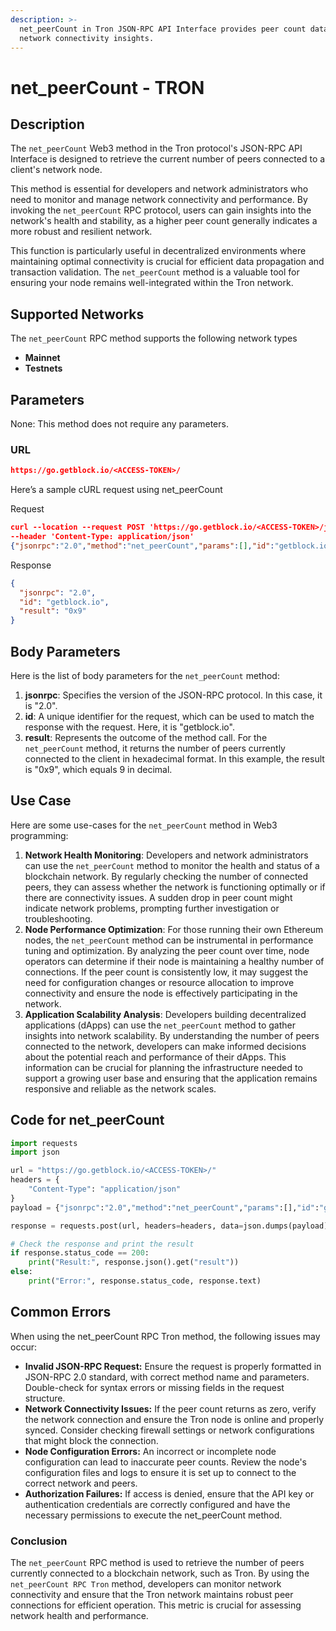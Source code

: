 ```yaml
---
description: >-
  net_peerCount in Tron JSON-RPC API Interface provides peer count data for
  network connectivity insights.
---
```


# net\_peerCount - TRON

## Description

The `net_peerCount` Web3 method in the Tron protocol's JSON-RPC API Interface is designed to retrieve the current number of peers connected to a client's network node.&#x20;

This method is essential for developers and network administrators who need to monitor and manage network connectivity and performance. By invoking the `net_peerCount` RPC protocol, users can gain insights into the network's health and stability, as a higher peer count generally indicates a more robust and resilient network.&#x20;

This function is particularly useful in decentralized environments where maintaining optimal connectivity is crucial for efficient data propagation and transaction validation. The `net_peerCount` method is a valuable tool for ensuring your node remains well-integrated within the Tron network.

## Supported Networks

The `net_peerCount` RPC method supports the following network types

* **Mainnet**
* **Testnets**

## Parameters

None: This method does not require any parameters.

### URL

```json
https://go.getblock.io/<ACCESS-TOKEN>/
```

Here’s a sample cURL request using net\_peerCount

Request

```json
curl --location --request POST 'https://go.getblock.io/<ACCESS-TOKEN>/jsonrpc' 
--header 'Content-Type: application/json' 
{"jsonrpc":"2.0","method":"net_peerCount","params":[],"id":"getblock.io"}
```

Response

```json
{
  "jsonrpc": "2.0",
  "id": "getblock.io",
  "result": "0x9"
}
```

## Body Parameters

Here is the list of body parameters for the `net_peerCount` method:

1. **jsonrpc**: Specifies the version of the JSON-RPC protocol. In this case, it is "2.0".
2. **id**: A unique identifier for the request, which can be used to match the response with the request. Here, it is "getblock.io".
3. **result**: Represents the outcome of the method call. For the `net_peerCount` method, it returns the number of peers currently connected to the client in hexadecimal format. In this example, the result is "0x9", which equals 9 in decimal.

## Use Case

Here are some use-cases for the `net_peerCount` method in Web3 programming:

1. **Network Health Monitoring**: Developers and network administrators can use the `net_peerCount` method to monitor the health and status of a blockchain network. By regularly checking the number of connected peers, they can assess whether the network is functioning optimally or if there are connectivity issues. A sudden drop in peer count might indicate network problems, prompting further investigation or troubleshooting.
2. **Node Performance Optimization**: For those running their own Ethereum nodes, the `net_peerCount` method can be instrumental in performance tuning and optimization. By analyzing the peer count over time, node operators can determine if their node is maintaining a healthy number of connections. If the peer count is consistently low, it may suggest the need for configuration changes or resource allocation to improve connectivity and ensure the node is effectively participating in the network.
3. **Application Scalability Analysis**: Developers building decentralized applications (dApps) can use the `net_peerCount` method to gather insights into network scalability. By understanding the number of peers connected to the network, developers can make informed decisions about the potential reach and performance of their dApps. This information can be crucial for planning the infrastructure needed to support a growing user base and ensuring that the application remains responsive and reliable as the network scales.

## Code for net\_peerCount

```python
import requests
import json

url = "https://go.getblock.io/<ACCESS-TOKEN>/"
headers = {
    "Content-Type": "application/json"
}
payload = {"jsonrpc":"2.0","method":"net_peerCount","params":[],"id":"getblock.io"}

response = requests.post(url, headers=headers, data=json.dumps(payload))

# Check the response and print the result
if response.status_code == 200:
    print("Result:", response.json().get("result"))
else:
    print("Error:", response.status_code, response.text)
```

## Common Errors

When using the net\_peerCount RPC Tron method, the following issues may occur:

* **Invalid JSON-RPC Request:** Ensure the request is properly formatted in JSON-RPC 2.0 standard, with correct method name and parameters. Double-check for syntax errors or missing fields in the request structure.
* **Network Connectivity Issues:** If the peer count returns as zero, verify the network connection and ensure the Tron node is online and properly synced. Consider checking firewall settings or network configurations that might block the connection.
* **Node Configuration Errors:** An incorrect or incomplete node configuration can lead to inaccurate peer counts. Review the node's configuration files and logs to ensure it is set up to connect to the correct network and peers.
* **Authorization Failures:** If access is denied, ensure that the API key or authentication credentials are correctly configured and have the necessary permissions to execute the net\_peerCount method.

### Conclusion

The `net_peerCount` RPC method is used to retrieve the number of peers currently connected to a blockchain network, such as Tron. By using the `net_peerCount RPC Tron` method, developers can monitor network connectivity and ensure that the Tron network maintains robust peer connections for efficient operation. This metric is crucial for assessing network health and performance.
